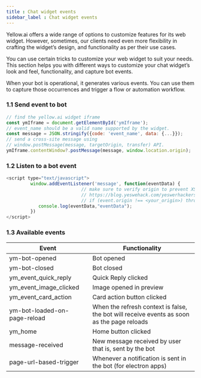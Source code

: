 ```yaml
---
title : Chat widget events
sidebar_label : Chat widget events
---
```


Yellow.ai offers a wide range of options to customize features for its web widget. However, sometimes, our clients need even more flexibility in crafting the widget’s design, and functionality as per their use cases. 

You can use certain tricks to customize your web widget to suit your needs. This section helps you with different ways to customize your chat widget’s look and feel,  functionality, and capture bot events.

When your bot is operational, it generates various events. You can use them to capture those occurrences and trigger a flow or automation workflow.

### 1.1 Send event to bot

```js
// find the yellow.ai widget iframe
const ymIframe = document.getElementById('ymIframe');
// event_name should be a valid name supported by the widget.
const message = JSON.stringify({code: 'event_name', data: {...}});
// send a cross-site message using 
// window.postMessage(message, targetOrigin, transfer) API.
ymIframe.contentWindow?.postMessage(message, window.location.origin);
```

### 1.2 Listen to a bot event

```js
<script type="text/javascript">
         window.addEventListener('message', function(eventData) {
							// make sure to verify origin to prevent XSS attacks.
							// https://blog.yeswehack.com/yeswerhackers/introduction-postmessage-vulnerabilities/
							// if (event.origin !== <your_origin>) throw new Error('Message not allowed");
            console.log(eventData,"eventData");
         })
</script>
```

### 1.3 Available events


| Event | Functionality |
| --- | --- |
| ym-bot-opened | Bot opened |
| ym-bot-closed | Bot closed |
| ym_event_quick_reply | Quick Reply clicked |
| ym_event_image_clicked | Image opened in preview |
| ym_event_card_action | Card action button clicked |
| ym-bot-loaded-on-page-reload | When the refresh context is false, the bot will receive events as soon as the page reloads |
| ym_home | Home button clicked |
| message-received | New message received by user that is, sent by the bot |
| page-url-based-trigger | Whenever a notification is sent in the bot (for electron apps) |